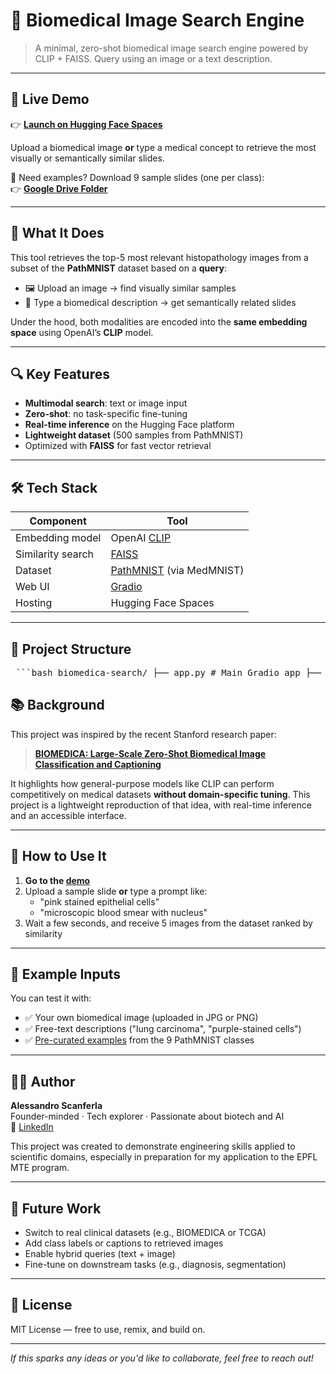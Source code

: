 # 🧬 Biomedical Image Search Engine

> A minimal, zero-shot biomedical image search engine powered by CLIP + FAISS. Query using an image or a text description.

---

## 🚀 Live Demo

👉 [**Launch on Hugging Face Spaces**](https://huggingface.co/spaces/Scnf/biomedica-search)

Upload a biomedical image **or** type a medical concept to retrieve the most visually or semantically similar slides.

📁 Need examples? Download 9 sample slides (one per class):  
👉 [**Google Drive Folder**](https://drive.google.com/drive/folders/1eCWP_UnL2etBhWhtAKVr1YHSNolkIIRI?usp=sharing)

---

## 🧠 What It Does

This tool retrieves the top-5 most relevant histopathology images from a subset of the **PathMNIST** dataset based on a **query**:

- 🖼 Upload an image → find visually similar samples
- 💬 Type a biomedical description → get semantically related slides

Under the hood, both modalities are encoded into the **same embedding space** using OpenAI’s **CLIP** model.

---

## 🔍 Key Features

- **Multimodal search**: text or image input
- **Zero-shot**: no task-specific fine-tuning
- **Real-time inference** on the Hugging Face platform
- **Lightweight dataset** (500 samples from PathMNIST)
- Optimized with **FAISS** for fast vector retrieval

---

## 🛠️ Tech Stack

| Component        | Tool                         |
|------------------|-------------------------------|
| Embedding model  | OpenAI [CLIP](https://openai.com/research/clip)         |
| Similarity search| [FAISS](https://github.com/facebookresearch/faiss)      |
| Dataset          | [PathMNIST](https://medmnist.com/) (via MedMNIST)       |
| Web UI           | [Gradio](https://www.gradio.app/)                       |
| Hosting          | Hugging Face Spaces           |

---

## 📁 Project Structure

<pre> ```bash biomedica-search/ ├── app.py # Main Gradio app ├── README.md # One-pager già pronto ├── requirements.txt # Tutte le dipendenze (Gradio, Transformers, etc.) ├── data/ # Vuoto (solo .gitkeep o README) ├── examples/ # 9 immagini di esempio │ └── class_0.png ... ├── save_images.py # Script per generare immagini di esempio ├── .gitignore # Ignora tutto ciò che è inutile └── .gitattributes # (opzionale, solo se usi Git LFS) ``` </pre>        



## 📚 Background

This project was inspired by the recent Stanford research paper:

> **[BIOMEDICA: Large-Scale Zero-Shot Biomedical Image Classification and Captioning]([https://arxiv.org/abs/2311.17088](https://minwoosun.github.io/biomedica-website/))**

It highlights how general-purpose models like CLIP can perform competitively on medical datasets **without domain-specific tuning**. This project is a lightweight reproduction of that idea, with real-time inference and an accessible interface.

---

## 🧪 How to Use It

1. **Go to the [demo](https://huggingface.co/spaces/Scnf/biomedica-search)**
2. Upload a sample slide **or** type a prompt like:
   - "pink stained epithelial cells"
   - "microscopic blood smear with nucleus"
3. Wait a few seconds, and receive 5 images from the dataset ranked by similarity

---

## 📁 Example Inputs

You can test it with:

- ✅ Your own biomedical image (uploaded in JPG or PNG)
- ✅ Free-text descriptions ("lung carcinoma", "purple-stained cells")
- ✅ [Pre-curated examples](https://drive.google.com/drive/folders/1eCWP_UnL2etBhWhtAKVr1YHSNolkIIRI?usp=sharing) from the 9 PathMNIST classes

---

## 👨‍🔬 Author

**Alessandro Scanferla**  
Founder-minded · Tech explorer · Passionate about biotech and AI  
💼 [LinkedIn](https://www.linkedin.com/in/alessandroscanferla-/)

This project was created to demonstrate engineering skills applied to scientific domains, especially in preparation for my application to the EPFL MTE program.

---

## 🧩 Future Work

- Switch to real clinical datasets (e.g., BIOMEDICA or TCGA)
- Add class labels or captions to retrieved images
- Enable hybrid queries (text + image)
- Fine-tune on downstream tasks (e.g., diagnosis, segmentation)

---

## 📜 License

MIT License — free to use, remix, and build on.

---

_If this sparks any ideas or you'd like to collaborate, feel free to reach out!_

